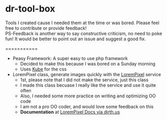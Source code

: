 dr-tool-box
===========

Tools I created cause I needed them at the time or was bored. Please feel free to contribute or provide feedback!  
 PS-Feedback is another way to say constructive criticism, no need to poke fun! It would be better to point out an issue and suggest a good fix.
 
===========

- Peasy Framework: A super easy to use php framework
  - Decided to make this because I was bored on a Sunday morning
  - Uses [Kube](http://imperavi.com/kube/) for the css
- LoremPixel class, generate images quickly with the [LoremPixel](http://lorempixel.com) service
  - 1st, please note that I did not make the service, just this class
  - I made this class becuase I really like the service and use it quite often
  - Also, I needed some more practice on writing and optimizing OO code
  - I am not a pro OO coder, and would love some feedback on this 
  - **Documentation** at [LoremPixel Docs via djrth.us](http://docs.djrth.us/lorem-pixel/)
